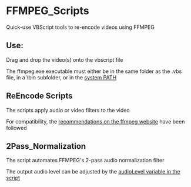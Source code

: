 # FFMPEG_Scripts
Quick-use VBScript tools to re-encode videos using FFMPEG

## Use:
Drag and drop the video(s) onto the vbscript file

The ffmpeg.exe executable must either be in the same folder as the .vbs file, in a \bin subfolder, or in the [system PATH](td0g.ca/r/ffmpeg)

## ReEncode Scripts
The scripts apply audio or video filters to the video

For compatibility, the [recommendations on the ffmpeg website](https://trac.ffmpeg.org/wiki/Encode/H.264#Compatibility) have been followed


## 2Pass_Normalization
The script automates FFMPEG's 2-pass audio normalization filter 

The output audio level can be adjusted by the [audioLevel variable in the script](https://github.com/td0g/FFMPEG_Scripts/blob/master/2Pass_Normalize.vbs#L18)
